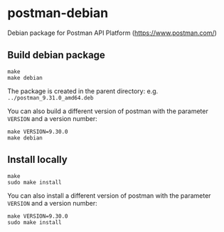 # postman-debian

Debian package for Postman API Platform (https://www.postman.com/)

## Build debian package

    make
    make debian

The package is created in the parent directory:
e.g. `../postman_9.31.0_amd64.deb`

You can also build a different version of postman with the parameter `VERSION` and a version number:

    make VERSION=9.30.0
    make debian

## Install locally

    make
    sudo make install

You can also install a different version of postman with the parameter `VERSION` and a version number:

    make VERSION=9.30.0
    sudo make install
